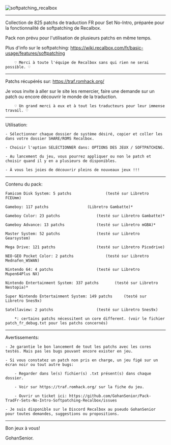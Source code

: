 
![softpatching_recalbox](https://github.com/user-attachments/assets/573576f2-dbea-41dd-ab03-7fae07353810)

--------------------------------------------------------------------------------------------------------------------------------------------------

Collection de 825 patchs de traduction FR pour Set No-Intro, préparée pour la fonctionnalité de softpatching de Recalbox.

Pack non prévu pour l'utilisation de plusieurs patchs en même temps.

Plus d'info sur le softpatching: https://wiki.recalbox.com/fr/basic-usage/features/softpatching

		♡ Merci à toute l'équipe de Recalbox sans qui rien ne serai possible. ♡

--------------------------------------------------------------------------------------------------------------------------------------------------

Patchs récupérés sur: https://traf.romhack.org/

Je vous invite à aller sur le site les remercier, faire une demande sur un patch ou encore découvrir le monde de la traduction.

		♡ Un grand merci à eux et à tout les traducteurs pour leur immense travail. ♡

-------------------------------------------------------------------------------------------------------------------------------------------------- 

Utilisation:

	- Sélectionner chaque dossier de système désiré, copier et coller les dans votre dossier SHARE/ROMS Recalbox.

	- Choisir l'option SELECTIONNER dans: OPTIONS DES JEUX / SOFTPATCHING.

	- Au lancement du jeu, vous pourrez appliquer ou non le patch et choisir quand il y en a plusieurs de disponibles.

	- À vous les joies de découvrir pleins de nouveaux jeux !!!


--------------------------------------------------------------------------------------------------------------------------------------------------

Contenu du pack:

	Famicom Disk System: 5 patchs				(testé sur Libretro FCEUmm)

	Gameboy: 117 patchs					(Libretro Gambatte)*

	Gameboy Color: 23 patchs				(testé sur Libretro Gambatte)*

	Gameboy Advance: 13 patchs				(testé sur Libretro mGBA)*

	Master System: 52 patchs				(testé sur Libretro Gearsystem)

	Mega Drive: 121 patchs					(testé sur Libretro Picodrive)

	NEO·GEO Pocket Color: 2 patchs				(testé sur Libretro Mednafen_WSWAN)

	Nintendo 64: 4 patchs					(testé sur Libretro Mupen64Plus NX)

	Nintendo Entertainment System: 337 patchs		(testé sur Libretro Nestopia)*

	Super Nintendo Entertainment System: 149 patchs		(testé sur Libretro Snes9x)

	Satellaview: 2 patchs					(testé sur Libretro Snes9x)

		*: certains patchs nécessitent un core different. (voir le fichier patch_fr_debug.txt pour les patchs concernés) 

--------------------------------------------------------------------------------------------------------------------------------------------------

Avertissements:

	- Je garantie le bon lancement de tout les patchs avec les cores testés. Mais pas les bugs pouvant encore exister en jeu.

	- Si vous constatez un patch non pris en charge, un jeu figé sur un écran noir ou tout autre bugs:

		- Regarder dans le(s) fichier(s) .txt présent(s) dans chaque dossier.

		- Voir sur https://traf.romhack.org/ sur la fiche du jeu.

  		- Ouvrir un ticket ici: https://github.com/GohanSenior/Pack-TradFr-Sets-No-Intro-Softpatching-Recalbox/issues

	- Je suis disponible sur le Discord Recalbox au pseudo GohanSenior pour toutes demandes, suggestions ou propositions. 

--------------------------------------------------------------------------------------------------------------------------------------------------

Bon jeux à vous!

GohanSenior.
